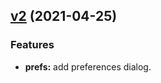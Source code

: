 ## [v2](https://github.com/gedzeppelin/monitor-window-switcher/compare/v1...v2) (2021-04-25)

### Features

- **prefs:** add preferences dialog.